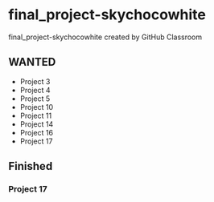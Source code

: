 # final_project-skychocowhite
final_project-skychocowhite created by GitHub Classroom

## WANTED
* Project 3
* Project 4
* Project 5
* Project 10
* Project 11
* Project 14
* Project 16
* Project 17

## Finished
### Project 17
